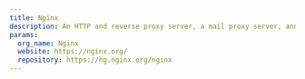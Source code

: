 ```yaml
---
title: Nginx
description: An HTTP and reverse proxy server, a mail proxy server, and a generic TCP/UDP proxy server.
params:
  org_name: Nginx
  website: https://nginx.org/
  repository: https://hg.nginx.org/nginx
---
```

